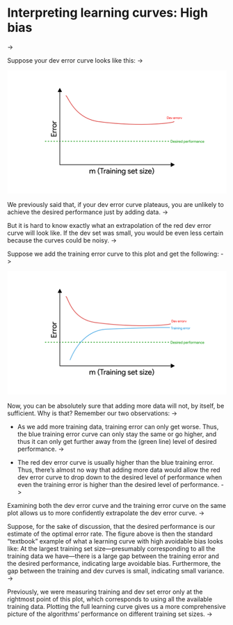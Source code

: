 # Interpreting learning curves: High bias
->

Suppose your dev error curve looks like this:
->

![img](../imgs/C30_01.png)

We previously said that, if your dev error curve plateaus, you are unlikely to achieve the desired performance just by adding data.
->

But it is hard to know exactly what an extrapolation of the red dev error curve will look like. If the dev set was small, you would be even less certain because the curves could be noisy.
->

Suppose we add the training error curve to this plot and get the following:
->

![img](../imgs/C30_02.png)

Now, you can be absolutely sure that adding more data will not, by itself, be sufficient. Why is that? Remember our two observations:
->

* As we add more training data, training error can only get worse. Thus, the blue training error curve can only stay the same or go higher, and thus it can only get further away from the (green line) level of desired performance.
->


* The red dev error curve is usually higher than the blue training error. Thus, there’s almost no way that adding more data would allow the red dev error curve to drop down to the desired level of performance when even the training error is higher than the desired level of performance.
->


Examining both the dev error curve and the training error curve on the same plot allows us to more confidently extrapolate the dev error curve.
->


Suppose, for the sake of discussion, that the desired performance is our estimate of the optimal error rate. The figure above is then the standard “textbook” example of what a learning curve with high avoidable bias looks like: At the largest training set size—presumably corresponding to all the training data we have—there is a large gap between the training error and the desired performance, indicating large avoidable bias. Furthermore, the gap between the training and dev curves is small, indicating small variance.
->


Previously, we were measuring training and dev set error only at the rightmost point of this plot, which corresponds to using all the available training data. Plotting the full learning curve gives us a more comprehensive picture of the algorithms’ performance on different training set sizes.
->